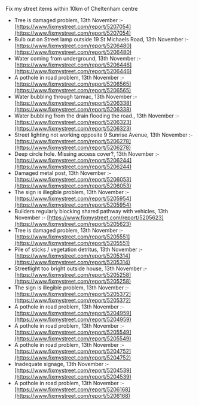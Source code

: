 Fix my street items within 10km of Cheltenham centre

<!-- fix_marker starts -->

- Tree is damaged problem, 13th November :- [https://www.fixmystreet.com/report/5207054](https://www.fixmystreet.com/report/5207054)
- Bulb out on Street lamp outside 19 St Michaels Road, 13th November :- [https://www.fixmystreet.com/report/5206480](https://www.fixmystreet.com/report/5206480)
- Water coming from underground, 13th November :- [https://www.fixmystreet.com/report/5206446](https://www.fixmystreet.com/report/5206446)
- A pothole in road problem, 13th November :- [https://www.fixmystreet.com/report/5206565](https://www.fixmystreet.com/report/5206565)
- Water bubbling through tarmac, 13th November :- [https://www.fixmystreet.com/report/5206338](https://www.fixmystreet.com/report/5206338)
- Water bubbling from the drain flooding the road., 13th November :- [https://www.fixmystreet.com/report/5206323](https://www.fixmystreet.com/report/5206323)
- Street lighting not working opposite 9 Sunrise Avenue, 13th November :- [https://www.fixmystreet.com/report/5206278](https://www.fixmystreet.com/report/5206278)
- Deep circle hole. Missing access cover?, 13th November :- [https://www.fixmystreet.com/report/5206244](https://www.fixmystreet.com/report/5206244)
- Damaged metal post, 13th November :- [https://www.fixmystreet.com/report/5206053](https://www.fixmystreet.com/report/5206053)
- The sign is illegible problem, 13th November :- [https://www.fixmystreet.com/report/5205954](https://www.fixmystreet.com/report/5205954)
- Builders regularly blocking shared pathway with vehicles, 13th November :- [https://www.fixmystreet.com/report/5205623](https://www.fixmystreet.com/report/5205623)
- Tree is damaged problem, 13th November :- [https://www.fixmystreet.com/report/5205551](https://www.fixmystreet.com/report/5205551)
- Pile of sticks / vegetation detritus, 13th November :- [https://www.fixmystreet.com/report/5205314](https://www.fixmystreet.com/report/5205314)
- Streetlight too bright outside house, 13th November :- [https://www.fixmystreet.com/report/5205258](https://www.fixmystreet.com/report/5205258)
- The sign is illegible problem, 13th November :- [https://www.fixmystreet.com/report/5205372](https://www.fixmystreet.com/report/5205372)
- A pothole in road problem, 13th November :- [https://www.fixmystreet.com/report/5204959](https://www.fixmystreet.com/report/5204959)
- A pothole in road problem, 13th November :- [https://www.fixmystreet.com/report/5205549](https://www.fixmystreet.com/report/5205549)
- A pothole in road problem, 13th November :- [https://www.fixmystreet.com/report/5204752](https://www.fixmystreet.com/report/5204752)
- Inadequate signage, 13th November :- [https://www.fixmystreet.com/report/5204539](https://www.fixmystreet.com/report/5204539)
- A pothole in road problem, 13th November :- [https://www.fixmystreet.com/report/5206168](https://www.fixmystreet.com/report/5206168)

<!-- fix_marker ends -->